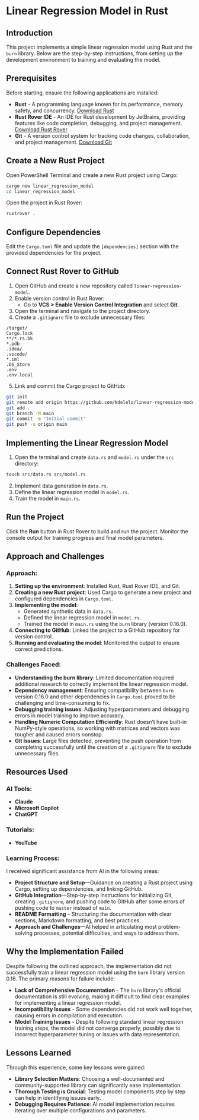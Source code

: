 # Linear Regression Model in Rust

## Introduction
This project implements a simple linear regression model using Rust and the `burn` library. Below are the step-by-step instructions, from setting up the development environment to training and evaluating the model.

## Prerequisites
Before starting, ensure the following applications are installed:

- **Rust** - A programming language known for its performance, memory safety, and concurrency. [Download Rust](https://www.rust-lang.org/)
- **Rust Rover IDE** - An IDE for Rust development by JetBrains, providing features like code completion, debugging, and project management. [Download Rust Rover](https://www.jetbrains.com/rustrover/)
- **Git** - A version control system for tracking code changes, collaboration, and project management. [Download Git](https://git-scm.com/)

## Create a New Rust Project
Open PowerShell Terminal and create a new Rust project using Cargo:

```sh
cargo new linear_regression_model
cd linear_regression_model
```

Open the project in Rust Rover:

```sh
rustrover .
```

## Configure Dependencies
Edit the `Cargo.toml` file and update the `[dependencies]` section with the provided dependencies for the project.

## Connect Rust Rover to GitHub

1. Open GitHub and create a new repository called `linear-regression-model`.
2. Enable version control in Rust Rover:
   - Go to **VCS > Enable Version Control Integration** and select **Git**.
3. Open the terminal and navigate to the project directory.
4. Create a `.gitignore` file to exclude unnecessary files:

```plaintext
/target/
Cargo.lock
**/*.rs.bk
*.pdb
.idea/
.vscode/
*.iml
.DS_Store
.env
.env.local
```

5. Link and commit the Cargo project to GitHub:

```sh
git init
git remote add origin https://github.com/Ndelelo/linear-regression-model.git
git add .
git branch -M main
git commit -m "Initial commit"
git push -u origin main
```

## Implementing the Linear Regression Model

1. Open the terminal and create `data.rs` and `model.rs` under the `src` directory:

```sh
touch src/data.rs src/model.rs
```

2. Implement data generation in `data.rs`.
3. Define the linear regression model in `model.rs`.
4. Train the model in `main.rs`.

## Run the Project
Click the **Run** button in Rust Rover to build and run the project. Monitor the console output for training progress and final model parameters.

## Approach and Challenges

### Approach:
1. **Setting up the environment**: Installed Rust, Rust Rover IDE, and Git.
2. **Creating a new Rust project**: Used Cargo to generate a new project and configured dependencies in `Cargo.toml`.
3. **Implementing the model**:
   - Generated synthetic data in `data.rs`.
   - Defined the linear regression model in `model.rs`.
   - Trained the model in `main.rs` using the `burn` library (version 0.16.0).
4. **Connecting to GitHub**: Linked the project to a GitHub repository for version control.
5. **Running and evaluating the model**: Monitored the output to ensure correct predictions.

### Challenges Faced:
- **Understanding the burn library**: Limited documentation required additional research to correctly implement the linear regression model.
- **Dependency management**: Ensuring compatibility between `burn` version 0.16.0 and other dependencies in `Cargo.toml` proved to be challenging and time-consuming to fix.
- **Debugging training issues**: Adjusting hyperparameters and debugging errors in model training to improve accuracy.
- **Handling Numeric Computation Efficiently**: Rust doesn’t have built-in NumPy-style operations, so working with matrices and vectors was tougher and caused errors nonstop.
- **Git Issues**: Large files detected, preventing the push operation from completing successfully until the creation of a `.gitignore` file to exclude unnecessary files.

## Resources Used

### AI Tools:
- **Claude**
- **Microsoft Copilot**
- **ChatGPT**

### Tutorials:
- **YouTube**

### Learning Process:
I received significant assistance from AI in the following areas:

- **Project Structure and Setup**—Guidance on creating a Rust project using Cargo, setting up dependencies, and linking GitHub.
- **GitHub Integration**—Step-by-step instructions for initializing Git, creating `.gitignore`, and pushing code to GitHub after some errors of pushing code to `master` instead of `main`.
- **README Formatting** – Structuring the documentation with clear sections, Markdown formatting, and best practices.
- **Approach and Challenges**—AI helped in articulating most problem-solving processes, potential difficulties, and ways to address them.

## Why the Implementation Failed

Despite following the outlined approach, the implementation did not successfully train a linear regression model using the `burn` library version 0.16. The primary reasons for failure include:

- **Lack of Comprehensive Documentation** - The `burn` library's official documentation is still evolving, making it difficult to find clear examples for implementing a linear regression model.
- **Incompatibility Issues** - Some dependencies did not work well together, causing errors in compilation and execution.
- **Model Training Issues** - Despite following standard linear regression training steps, the model did not converge properly, possibly due to incorrect hyperparameter tuning or issues with data representation.

## Lessons Learned

Through this experience, some key lessons were gained:

- **Library Selection Matters**: Choosing a well-documented and community-supported library can significantly ease implementation.
- **Thorough Testing is Crucial**: Testing model components step by step can help in identifying issues early.
- **Debugging Requires Patience**: AI model implementation requires iterating over multiple configurations and parameters.
